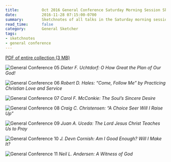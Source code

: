 ```yaml
---
title:          Oct 2016 General Conference Saturday Morning Session Sketchnotes
date:           2016-11-28 07:15:00-0700
summary:        Sketchnotes of all talks in the Saturday morning session from Oct 2016 LDS General Conference
read_time:      false
category:       General Sketcher
tags:
- sketchnotes
- general conference
---
```


[PDF of entire collection (3 MB)](/images/sketchnotes/general-conference-oct-2016/oct-2016-general-conference-02-sat-morning-sketchnotes.pdf)

![General Conference 05](/images/sketchnotes/general-conference-oct-2016/oct-2016-general-conference-sketchnote-05.jpg)
_Dieter F. Uchtdorf: O How Great the Plan of Our God!_

![General Conference 06](/images/sketchnotes/general-conference-oct-2016/oct-2016-general-conference-sketchnote-06.jpg)
_Robert D. Hales: “Come, Follow Me” by Practicing Christian Love and Service_

![General Conference 07](/images/sketchnotes/general-conference-oct-2016/oct-2016-general-conference-sketchnote-07.jpg)
_Carol F. McConkie: The Soul’s Sincere Desire_

![General Conference 08](/images/sketchnotes/general-conference-oct-2016/oct-2016-general-conference-sketchnote-08.jpg)
_Craig C. Christensen: “A Choice Seer Will I Raise Up”_

![General Conference 09](/images/sketchnotes/general-conference-oct-2016/oct-2016-general-conference-sketchnote-09.jpg)
_Juan A. Uceda: The Lord Jesus Christ Teaches Us to Pray_

![General Conference 10](/images/sketchnotes/general-conference-oct-2016/oct-2016-general-conference-sketchnote-10.jpg)
_J. Devn Cornish: Am I Good Enough? Will I Make It?_

![General Conference 11](/images/sketchnotes/general-conference-oct-2016/oct-2016-general-conference-sketchnote-11.jpg)
_Neil L. Andersen: A Witness of God_
